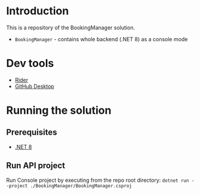 # Introduction
This is a repository of the BookingManager solution.
- `BookingManager` - contains whole backend (.NET 8) as a console mode

# Dev tools
- [Rider](https://www.jetbrains.com/rider/download/#section=windows)
- [GitHub Desktop](https://desktop.github.com/)

# Running the solution

## Prerequisites 

- [.NET 8](https://dotnet.microsoft.com/en-us/download/dotnet/8.0)

## Run API project
Run Console project by executing from the repo root directory:
`dotnet run --project ./BookingManager/BookingManager.csproj`
